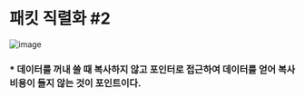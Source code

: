 # 패킷 직렬화 \#2

![image](https://user-images.githubusercontent.com/68372094/163938655-1765c988-4b18-4cc6-97e2-ee62a280dfc0.png)

### * 데이터를 꺼내 쓸 때 복사하지 않고 포인터로 접근하여 데이터를 얻어 복사 비용이 들지 않는 것이 포인트이다.

